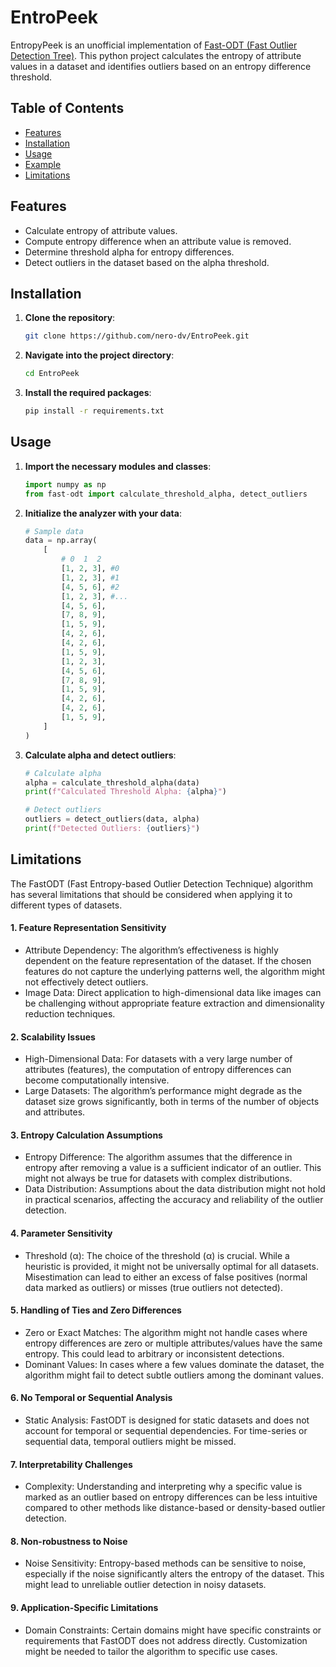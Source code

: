 # EntroPeek
EntropyPeek is an unofficial implementation of [Fast-ODT (Fast Outlier Detection Tree)](https://ieeexplore.ieee.org/document/9189844). This python project calculates the entropy of attribute values in a dataset and identifies outliers based on an entropy difference threshold.

## Table of Contents
- [Features](#features)
- [Installation](#installation)
- [Usage](#usage)
- [Example](#example)
- [Limitations](#limitations)

## Features
- Calculate entropy of attribute values.
- Compute entropy difference when an attribute value is removed.
- Determine threshold alpha for entropy differences.
- Detect outliers in the dataset based on the alpha threshold.

## Installation

1. **Clone the repository**:
    ```bash
    git clone https://github.com/nero-dv/EntroPeek.git
    ```
2. **Navigate into the project directory**:
    ```bash
    cd EntroPeek
    ```
3. **Install the required packages**:
    ```bash
    pip install -r requirements.txt
    ```

## Usage

1. **Import the necessary modules and classes**:
    ```python
    import numpy as np
    from fast-odt import calculate_threshold_alpha, detect_outliers
    ```

2. **Initialize the analyzer with your data**:
    ```python
    # Sample data
    data = np.array(
        [
            # 0  1  2
            [1, 2, 3], #0
            [1, 2, 3], #1
            [4, 5, 6], #2
            [1, 2, 3], #...
            [4, 5, 6],
            [7, 8, 9],
            [1, 5, 9],
            [4, 2, 6],
            [4, 2, 6],
            [1, 5, 9],
            [1, 2, 3],
            [4, 5, 6],
            [7, 8, 9],
            [1, 5, 9],
            [4, 2, 6],
            [4, 2, 6],
            [1, 5, 9],
        ]
    )
    ```

3. **Calculate alpha and detect outliers**:
    ```python
    # Calculate alpha
    alpha = calculate_threshold_alpha(data)
    print(f"Calculated Threshold Alpha: {alpha}")

    # Detect outliers
    outliers = detect_outliers(data, alpha)
    print(f"Detected Outliers: {outliers}")
    ```



## Limitations

The FastODT (Fast Entropy-based Outlier Detection Technique) algorithm has several limitations that should be considered when applying it to different types of datasets.

#### 1. Feature Representation Sensitivity
- Attribute Dependency: The algorithm’s effectiveness is highly dependent on the feature representation of the dataset. If the chosen features do not capture the underlying patterns well, the algorithm might not effectively detect outliers.
- Image Data: Direct application to high-dimensional data like images can be challenging without appropriate feature extraction and dimensionality reduction techniques.
#### 2. Scalability Issues
- High-Dimensional Data: For datasets with a very large number of attributes (features), the computation of entropy differences can become computationally intensive.
- Large Datasets: The algorithm’s performance might degrade as the dataset size grows significantly, both in terms of the number of objects and attributes.
#### 3. Entropy Calculation Assumptions
- Entropy Difference: The algorithm assumes that the difference in entropy after removing a value is a sufficient indicator of an outlier. This might not always be true for datasets with complex distributions.
- Data Distribution: Assumptions about the data distribution might not hold in practical scenarios, affecting the accuracy and reliability of the outlier detection.
#### 4. Parameter Sensitivity
- Threshold (α): The choice of the threshold (α) is crucial. While a heuristic is provided, it might not be universally optimal for all datasets. Misestimation can lead to either an excess of false positives (normal data marked as outliers) or misses (true outliers not detected).
#### 5. Handling of Ties and Zero Differences
- Zero or Exact Matches: The algorithm might not handle cases where entropy differences are zero or multiple attributes/values have the same entropy. This could lead to arbitrary or inconsistent detections.
- Dominant Values: In cases where a few values dominate the dataset, the algorithm might fail to detect subtle outliers among the dominant values.
#### 6. No Temporal or Sequential Analysis
- Static Analysis: FastODT is designed for static datasets and does not account for temporal or sequential dependencies. For time-series or sequential data, temporal outliers might be missed.
#### 7. Interpretability Challenges
- Complexity: Understanding and interpreting why a specific value is marked as an outlier based on entropy differences can be less intuitive compared to other methods like distance-based or density-based outlier detection.
#### 8. Non-robustness to Noise
- Noise Sensitivity: Entropy-based methods can be sensitive to noise, especially if the noise significantly alters the entropy of the dataset. This might lead to unreliable outlier detection in noisy datasets.
#### 9. Application-Specific Limitations
- Domain Constraints: Certain domains might have specific constraints or requirements that FastODT does not address directly. Customization might be needed to tailor the algorithm to specific use cases.
